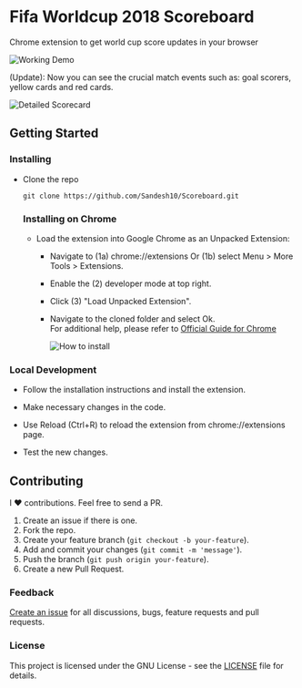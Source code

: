 # Fifa Worldcup 2018 Scoreboard

Chrome extension to get world cup score updates in your browser

   ![Working Demo](https://github.com/Sandesh10/Scoreboard/blob/master/demo.gif)
   
(Update): Now you can see the crucial match events such as: goal scorers, yellow cards and red cards.

   ![Detailed Scorecard](https://github.com/Sandesh10/Scoreboard/blob/master/detailed_scorecard.png)

## Getting Started

### Installing
- Clone the repo
       
    ```
    git clone https://github.com/Sandesh10/Scoreboard.git
    ```
    ### Installing on Chrome 
    * Load the extension into Google Chrome as an Unpacked Extension:
      
      - Navigate to (1a) chrome://extensions
        Or
        (1b) select Menu > More Tools > Extensions.
        
      - Enable the (2) developer mode at top right.  
   
      - Click (3) "Load Unpacked Extension".
      
      - Navigate to the cloned folder and select Ok.  
          For additional help, please refer to [Official Guide for Chrome](https://developer.chrome.com/extensions/getstarted#unpacked)  

          ![How to install](https://github.com/Sandesh10/Scoreboard/blob/master/images/howto.png)
          
### Local Development
 - Follow the installation instructions and install the extension.
   
 - Make necessary changes in the code.
   
 - Use Reload (Ctrl+R) to reload the extension from chrome://extensions page.
   
 - Test the new changes.
 
## Contributing

I :heart: contributions. Feel free to send a PR.
  1. Create an issue if there is one.
  2. Fork the repo.
  3. Create your feature branch (`git checkout -b your-feature`).
  4. Add and commit your changes (`git commit -m 'message'`).
  5. Push the branch (`git push origin your-feature`).
  6. Create a new Pull Request.   
   
### Feedback

  [Create an issue](https://github.com/Sandesh10/Scoreboard/issues) for all discussions, bugs, feature requests and pull requests.
  
### License
  This project is licensed under the GNU License - see the [LICENSE](https://github.com/Sandesh10/Scoreboard/blob/master/LICENSE) file for details.
